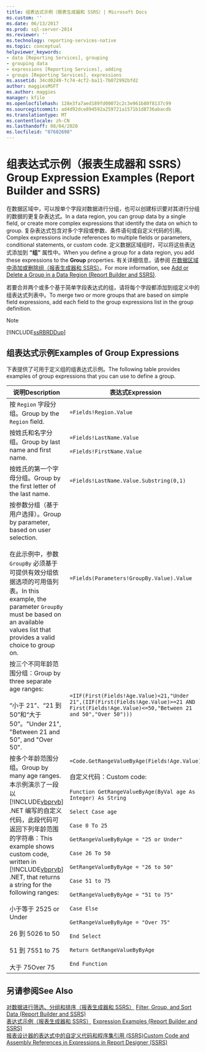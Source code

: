 ```yaml
---
title: 组表达式示例（报表生成器和 SSRS）| Microsoft Docs
ms.custom: ''
ms.date: 06/13/2017
ms.prod: sql-server-2014
ms.reviewer: ''
ms.technology: reporting-services-native
ms.topic: conceptual
helpviewer_keywords:
- data [Reporting Services], grouping
- grouping data
- expressions [Reporting Services], adding
- groups [Reporting Services], expressions
ms.assetid: 34cd0249-fc74-4cf2-ba11-7b072992bfd2
author: maggiesMSFT
ms.author: maggies
manager: kfile
ms.openlocfilehash: 128e3fa7aed189fd00072c2c3e961b80f8137c99
ms.sourcegitcommit: ad4d92dce894592a259721a1571b1d8736abacdb
ms.translationtype: MT
ms.contentlocale: zh-CN
ms.lasthandoff: 08/04/2020
ms.locfileid: "87682698"
---
```

# <a name="group-expression-examples-report-builder-and-ssrs"></a><span data-ttu-id="80dd7-102">组表达式示例（报表生成器和 SSRS）</span><span class="sxs-lookup"><span data-stu-id="80dd7-102">Group Expression Examples (Report Builder and SSRS)</span></span>
  <span data-ttu-id="80dd7-103">在数据区域中，可以按单个字段对数据进行分组，也可以创建标识要对其进行分组的数据的更复杂表达式。</span><span class="sxs-lookup"><span data-stu-id="80dd7-103">In a data region, you can group data by a single field, or create more complex expressions that identify the data on which to group.</span></span> <span data-ttu-id="80dd7-104">复杂表达式包含对多个字段或参数、条件语句或自定义代码的引用。</span><span class="sxs-lookup"><span data-stu-id="80dd7-104">Complex expressions include references to multiple fields or parameters, conditional statements, or custom code.</span></span> <span data-ttu-id="80dd7-105">定义数据区域组时，可以将这些表达式添加到 **“组”** 属性中。</span><span class="sxs-lookup"><span data-stu-id="80dd7-105">When you define a group for a data region, you add these expressions to the **Group** properties.</span></span> <span data-ttu-id="80dd7-106">有关详细信息，请参阅 [在数据区域中添加或删除组（报表生成器和 SSRS）](add-or-delete-a-group-in-a-data-region-report-builder-and-ssrs.md)。</span><span class="sxs-lookup"><span data-stu-id="80dd7-106">For more information, see [Add or Delete a Group in a Data Region &#40;Report Builder and SSRS&#41;](add-or-delete-a-group-in-a-data-region-report-builder-and-ssrs.md).</span></span>  
  
 <span data-ttu-id="80dd7-107">若要合并两个或多个基于简单字段表达式的组，请将每个字段都添加到组定义中的组表达式列表中。</span><span class="sxs-lookup"><span data-stu-id="80dd7-107">To merge two or more groups that are based on simple field expressions, add each field to the group expressions list in the group definition.</span></span>  
  
> [!NOTE]  
>  [!INCLUDE[ssRBRDDup](../../includes/ssrbrddup-md.md)]  
  
## <a name="examples-of-group-expressions"></a><span data-ttu-id="80dd7-108">组表达式示例</span><span class="sxs-lookup"><span data-stu-id="80dd7-108">Examples of Group Expressions</span></span>  
 <span data-ttu-id="80dd7-109">下表提供了可用于定义组的组表达式示例。</span><span class="sxs-lookup"><span data-stu-id="80dd7-109">The following table provides examples of group expressions that you can use to define a group.</span></span>  
  
|<span data-ttu-id="80dd7-110">说明</span><span class="sxs-lookup"><span data-stu-id="80dd7-110">Description</span></span>|<span data-ttu-id="80dd7-111">表达式</span><span class="sxs-lookup"><span data-stu-id="80dd7-111">Expression</span></span>|  
|-----------------|----------------|  
|<span data-ttu-id="80dd7-112">按 `Region` 字段分组。</span><span class="sxs-lookup"><span data-stu-id="80dd7-112">Group by the `Region` field.</span></span>|`=Fields!Region.Value`|  
|<span data-ttu-id="80dd7-113">按姓氏和名字分组。</span><span class="sxs-lookup"><span data-stu-id="80dd7-113">Group by last name and first name.</span></span>|`=Fields!LastName.Value`<br /><br /> `=Fields!FirstName.Value`|  
|<span data-ttu-id="80dd7-114">按姓氏的第一个字母分组。</span><span class="sxs-lookup"><span data-stu-id="80dd7-114">Group by the first letter of the last name.</span></span>|`=Fields!LastName.Value.Substring(0,1)`|  
|<span data-ttu-id="80dd7-115">按参数分组（基于用户选择）。</span><span class="sxs-lookup"><span data-stu-id="80dd7-115">Group by parameter, based on user selection.</span></span><br /><br /> <span data-ttu-id="80dd7-116">在此示例中，参数 `GroupBy` 必须基于可提供有效分组依据选项的可用值列表。</span><span class="sxs-lookup"><span data-stu-id="80dd7-116">In this example, the parameter `GroupBy` must be based on an available values list that provides a valid choice to group on.</span></span>|`=Fields(Parameters!GroupBy.Value).Value`|  
|<span data-ttu-id="80dd7-117">按三个不同年龄范围分组：</span><span class="sxs-lookup"><span data-stu-id="80dd7-117">Group by three separate age ranges:</span></span><br /><br /> <span data-ttu-id="80dd7-118">“小于 21”、“21 到 50”和“大于 50”。</span><span class="sxs-lookup"><span data-stu-id="80dd7-118">"Under 21", "Between 21 and 50", and "Over 50".</span></span>|`=IIF(First(Fields!Age.Value)<21,"Under 21",(IIF(First(Fields!Age.Value)>=21 AND First(Fields!Age.Value)<=50,"Between 21 and 50","Over 50")))`|  
|<span data-ttu-id="80dd7-119">按多个年龄范围分组。</span><span class="sxs-lookup"><span data-stu-id="80dd7-119">Group by many age ranges.</span></span> <span data-ttu-id="80dd7-120">本示例演示了一段以 [!INCLUDE[vbprvb](../../includes/vbprvb-md.md)] .NET 编写的自定义代码，此段代码可返回下列年龄范围的字符串：</span><span class="sxs-lookup"><span data-stu-id="80dd7-120">This example shows custom code, written in [!INCLUDE[vbprvb](../../includes/vbprvb-md.md)] .NET, that returns a string for the following ranges:</span></span><br /><br /> <span data-ttu-id="80dd7-121">小于等于 25</span><span class="sxs-lookup"><span data-stu-id="80dd7-121">25 or Under</span></span><br /><br /> <span data-ttu-id="80dd7-122">26 到 50</span><span class="sxs-lookup"><span data-stu-id="80dd7-122">26 to 50</span></span><br /><br /> <span data-ttu-id="80dd7-123">51 到 75</span><span class="sxs-lookup"><span data-stu-id="80dd7-123">51 to 75</span></span><br /><br /> <span data-ttu-id="80dd7-124">大于 75</span><span class="sxs-lookup"><span data-stu-id="80dd7-124">Over 75</span></span>|`=Code.GetRangeValueByAge(Fields!Age.Value)`<br /><br /> <span data-ttu-id="80dd7-125">自定义代码：</span><span class="sxs-lookup"><span data-stu-id="80dd7-125">Custom code:</span></span><br /><br /> `Function GetRangeValueByAge(ByVal age As Integer) As String`<br /><br /> `Select Case age`<br /><br /> `Case 0 To 25`<br /><br /> `GetRangeValueByByAge = "25 or Under"`<br /><br /> `Case 26 To 50`<br /><br /> `GetRangeValueByByAge = "26 to 50"`<br /><br /> `Case 51 to 75`<br /><br /> `GetRangeValueByByAge = "51 to 75"`<br /><br /> `Case Else`<br /><br /> `GetRangeValueByByAge = "Over 75"`<br /><br /> `End Select`<br /><br /> `Return GetRangeValueByByAge`<br /><br /> `End Function`|  
  
## <a name="see-also"></a><span data-ttu-id="80dd7-126">另请参阅</span><span class="sxs-lookup"><span data-stu-id="80dd7-126">See Also</span></span>  
 <span data-ttu-id="80dd7-127">[对数据进行筛选、分组和排序（报表生成器和 SSRS）](filter-group-and-sort-data-report-builder-and-ssrs.md) </span><span class="sxs-lookup"><span data-stu-id="80dd7-127">[Filter, Group, and Sort Data &#40;Report Builder and SSRS&#41;](filter-group-and-sort-data-report-builder-and-ssrs.md) </span></span>  
 <span data-ttu-id="80dd7-128">[表达式示例（报表生成器和 SSRS）](expression-examples-report-builder-and-ssrs.md) </span><span class="sxs-lookup"><span data-stu-id="80dd7-128">[Expression Examples &#40;Report Builder and SSRS&#41;](expression-examples-report-builder-and-ssrs.md) </span></span>  
 [<span data-ttu-id="80dd7-129">报表设计器的表达式中的自定义代码和程序集引用 (SSRS)</span><span class="sxs-lookup"><span data-stu-id="80dd7-129">Custom Code and Assembly References in Expressions in Report Designer &#40;SSRS&#41;</span></span>](custom-code-and-assembly-references-in-expressions-in-report-designer-ssrs.md)  
  
  
